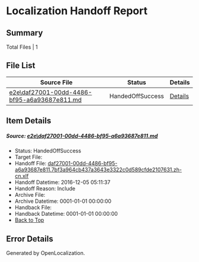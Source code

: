 # <a name='report-top'></a> Localization Handoff Report

## Summary
 Total Files | 1

## File List
 Source File | Status | Details 
 ----------- | ------ | ------- 
 [e2e\daf27001-00dd-4486-bf95-a6a93687e811.md](https://github.com/OpenLocalizationTestOrg/ol-test0/blob/89a06b7ce43084b187cbbf4f484483cd93a1a420/e2e/daf27001-00dd-4486-bf95-a6a93687e811.md) | HandedOffSuccess | [Details](#b13669c5d07d17c61c31cab6015c4d6c0e9148371)

## Item Details
##### <a name='b13669c5d07d17c61c31cab6015c4d6c0e9148371'></a> Source: [e2e\daf27001-00dd-4486-bf95-a6a93687e811.md](https://github.com/OpenLocalizationTestOrg/ol-test0/blob/89a06b7ce43084b187cbbf4f484483cd93a1a420/e2e/daf27001-00dd-4486-bf95-a6a93687e811.md)
* Status: HandedOffSuccess
* Target File: 
* Handoff File: [daf27001-00dd-4486-bf95-a6a93687e811.7bf3a964cb437a3643e3322c0d589cfde2107631.zh-cn.xlf](https://github.com/OpenLocalizationTestOrg/ol-test0-handoff/blob/85cac6ce0cb659a35bac411b2a5a9e63854028ff/ol-handoff/OpenLocalizationTestOrg/ol-test0-zhcn/shujia/ht/daf27001-00dd-4486-bf95-a6a93687e811.7bf3a964cb437a3643e3322c0d589cfde2107631.zh-cn.xlf)
* Handoff Datetime: 2016-12-05 05:11:37
* Handoff Reason: Include
* Archive File: 
* Archive Datetime: 0001-01-01 00:00:00
* Handback File: 
* Handback Datetime: 0001-01-01 00:00:00
* [Back to Top](#report-top)


## Error Details

Generated by OpenLocalization.
